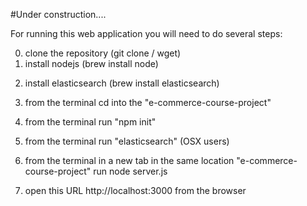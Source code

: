 #Under construction....


For running this web application you will need to do several steps:

0. clone the repository (git clone / wget)
1. install nodejs (brew install node)

2) install elasticsearch (brew install elasticsearch)

3) from the terminal cd into the "e-commerce-course-project"

4) from the terminal run "npm init"

5) from the terminal run "elasticsearch" (OSX users)

6) from the terminal in a new tab in the same location "e-commerce-course-project" run node server.js

7) open this URL http://localhost:3000 from the browser

